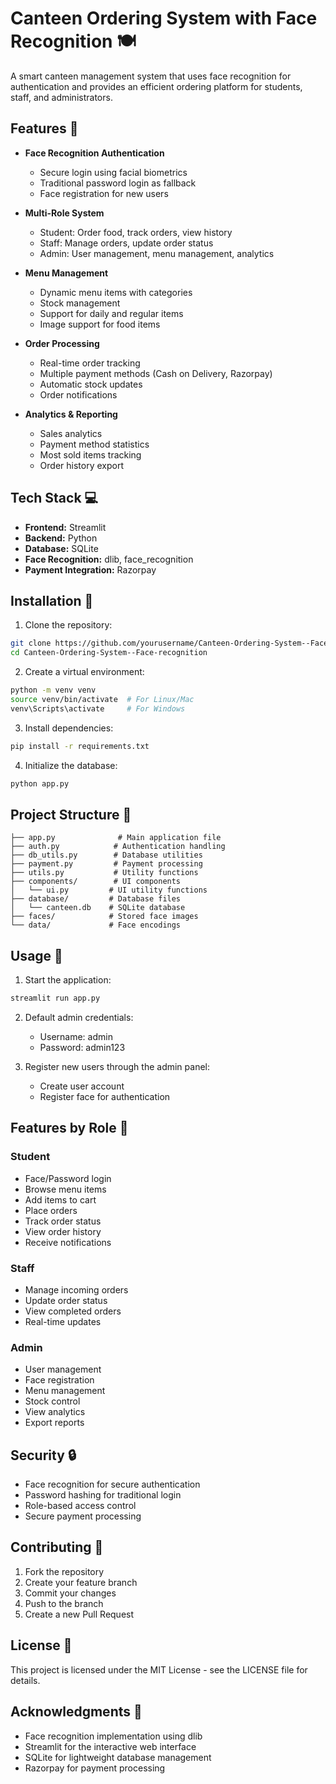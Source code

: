 # Canteen Ordering System with Face Recognition 🍽️

A smart canteen management system that uses face recognition for authentication and provides an efficient ordering platform for students, staff, and administrators.

## Features 🌟

- **Face Recognition Authentication**
  - Secure login using facial biometrics
  - Traditional password login as fallback
  - Face registration for new users

- **Multi-Role System**
  - Student: Order food, track orders, view history
  - Staff: Manage orders, update order status
  - Admin: User management, menu management, analytics

- **Menu Management**
  - Dynamic menu items with categories
  - Stock management
  - Support for daily and regular items
  - Image support for food items

- **Order Processing**
  - Real-time order tracking
  - Multiple payment methods (Cash on Delivery, Razorpay)
  - Automatic stock updates
  - Order notifications

- **Analytics & Reporting**
  - Sales analytics
  - Payment method statistics
  - Most sold items tracking
  - Order history export

## Tech Stack 💻

- **Frontend:** Streamlit
- **Backend:** Python
- **Database:** SQLite
- **Face Recognition:** dlib, face_recognition
- **Payment Integration:** Razorpay

## Installation 🚀

1. Clone the repository:
```bash
git clone https://github.com/yourusername/Canteen-Ordering-System--Face-recognition.git
cd Canteen-Ordering-System--Face-recognition
```

2. Create a virtual environment:
```bash
python -m venv venv
source venv/bin/activate  # For Linux/Mac
venv\Scripts\activate     # For Windows
```

3. Install dependencies:
```bash
pip install -r requirements.txt
```

4. Initialize the database:
```bash
python app.py
```

## Project Structure 📁

```
├── app.py              # Main application file
├── auth.py            # Authentication handling
├── db_utils.py        # Database utilities
├── payment.py         # Payment processing
├── utils.py           # Utility functions
├── components/        # UI components
│   └── ui.py         # UI utility functions
├── database/         # Database files
│   └── canteen.db    # SQLite database
├── faces/            # Stored face images
└── data/             # Face encodings
```

## Usage 🔧

1. Start the application:
```bash
streamlit run app.py
```

2. Default admin credentials:
   - Username: admin
   - Password: admin123

3. Register new users through the admin panel:
   - Create user account
   - Register face for authentication

## Features by Role 👥

### Student
- Face/Password login
- Browse menu items
- Add items to cart
- Place orders
- Track order status
- View order history
- Receive notifications

### Staff
- Manage incoming orders
- Update order status
- View completed orders
- Real-time updates

### Admin
- User management
- Face registration
- Menu management
- Stock control
- View analytics
- Export reports

## Security 🔒

- Face recognition for secure authentication
- Password hashing for traditional login
- Role-based access control
- Secure payment processing

## Contributing 🤝

1. Fork the repository
2. Create your feature branch
3. Commit your changes
4. Push to the branch
5. Create a new Pull Request

## License 📄

This project is licensed under the MIT License - see the LICENSE file for details.

## Acknowledgments 🙏

- Face recognition implementation using dlib
- Streamlit for the interactive web interface
- SQLite for lightweight database management
- Razorpay for payment processing